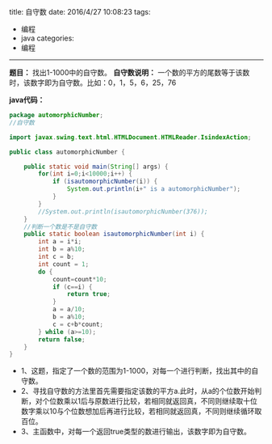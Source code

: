 title: 自守数
date: 2016/4/27 10:08:23
tags:
- 编程
- java
categories:
- 编程
---

**题目：** 找出1-1000中的自守数。
**自守数说明：** 一个数的平方的尾数等于该数时，该数字即为自守数。比如：0，1，5，6，25，76

<!-- more -->

**java代码：**
```java
package automorphicNumber;
//自守数

import javax.swing.text.html.HTMLDocument.HTMLReader.IsindexAction;

public class automorphicNumber {

    public static void main(String[] args) {
        for(int i=0;i<10000;i++) {
            if (isautomorphicNumber(i)) {
                System.out.println(i+" is a automorphicNumber");
            }               
        }
        //System.out.println(isautomorphicNumber(376));
    }
    //判断一个数是不是自守数
    public static boolean isautomorphicNumber(int i) {
        int a = i*i;
        int b = a%10;
        int c = b;
        int count = 1;
        do {
            count=count*10;            
            if (c==i) {
                return true;              
            }   
            a = a/10;
            b = a%10;
            c = c+b*count;   
        } while (a>=10);
        return false;
    }
}
```
- 1、这题，指定了一个数的范围为1-1000，对每一个进行判断，找出其中的自守数。
- 2、寻找自守数的方法里首先需要指定该数的平方a.此时，从a的个位数开始判断，对个位数乘以1后与原数进行比较，若相同就返回真，不同则继续取十位数字乘以10与个位数想加后再进行比较，若相同就返回真，不同则继续循环取百位。
- 3、主函数中，对每一个返回true类型的数进行输出，该数字即为自守数。

